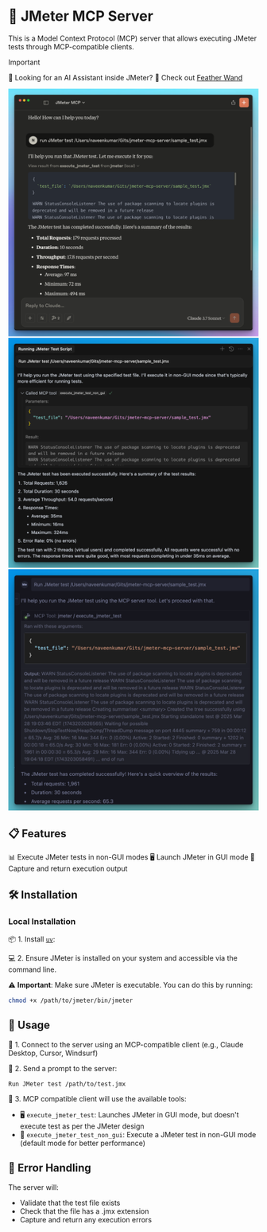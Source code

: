 # 🚀 JMeter MCP Server

This is a Model Context Protocol (MCP) server that allows executing JMeter tests through MCP-compatible clients.

> [!IMPORTANT]
> 📢 Looking for an AI Assistant inside JMeter? 🚀
> Check out [Feather Wand](https://jmeter.ai)

![Anthropic](./images/Anthropic-MCP.png)
![Cursor](./images/Cursor.png)
![Windsurf](./images/Windsurf.png)

## 📋 Features

📊 Execute JMeter tests in non-GUI modes
🖥️ Launch JMeter in GUI mode
📝 Capture and return execution output

## 🛠️ Installation

### Local Installation

📦 1. Install [`uv`](https://github.com/astral-sh/uv):

💻 2. Ensure JMeter is installed on your system and accessible via the command line.

⚠️ **Important**: Make sure JMeter is executable. You can do this by running:

```bash
chmod +x /path/to/jmeter/bin/jmeter
```

## 🚀 Usage

🔗 1. Connect to the server using an MCP-compatible client (e.g., Claude Desktop, Cursor, Windsurf)

📝 2. Send a prompt to the server:

```
Run JMeter test /path/to/test.jmx
```

🔧 3. MCP compatible client will use the available tools:
   - 🖥️ `execute_jmeter_test`: Launches JMeter in GUI mode, but doesn't execute test as per the JMeter design
   - 🚀 `execute_jmeter_test_non_gui`: Execute a JMeter test in non-GUI mode (default mode for better performance)

## 🛑 Error Handling

The server will:

- Validate that the test file exists
- Check that the file has a .jmx extension
- Capture and return any execution errors

